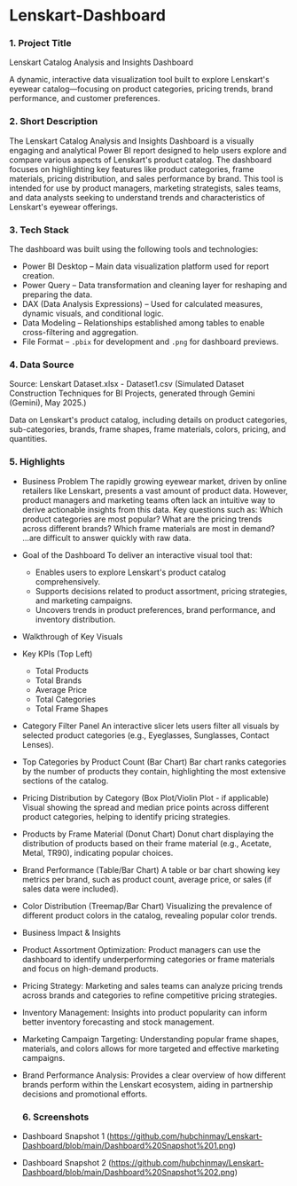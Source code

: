 # Lenskart-Dashboard
### 1. Project Title
Lenskart Catalog Analysis and Insights Dashboard

A dynamic, interactive data visualization tool built to explore Lenskart's eyewear catalog—focusing on product categories, pricing trends, brand performance, and customer preferences.

### 2. Short Description

The Lenskart Catalog Analysis and Insights Dashboard is a visually engaging and analytical Power BI report designed to help users explore and compare various aspects of Lenskart's product catalog. The dashboard focuses on highlighting key features like product categories, frame materials, pricing distribution, and sales performance by brand. This tool is intended for use by product managers, marketing strategists, sales teams, and data analysts seeking to understand trends and characteristics of Lenskart's eyewear offerings.

### 3. Tech Stack

The dashboard was built using the following tools and technologies:

* Power BI Desktop – Main data visualization platform used for report creation.
* Power Query – Data transformation and cleaning layer for reshaping and preparing the data.
* DAX (Data Analysis Expressions) – Used for calculated measures, dynamic visuals, and conditional logic.
* Data Modeling – Relationships established among tables to enable cross-filtering and aggregation.
* File Format – `.pbix` for development and `.png` for dashboard previews.

### 4. Data Source

Source: Lenskart Dataset.xlsx - Dataset1.csv (Simulated Dataset Construction Techniques for BI Projects, generated through Gemini (Gemini), May 2025.)

Data on Lenskart's product catalog, including details on product categories, sub-categories, brands, frame shapes, frame materials, colors, pricing, and quantities.

### 5. Highlights

* Business Problem
The rapidly growing eyewear market, driven by online retailers like Lenskart, presents a vast amount of product data. However, product managers and marketing teams often lack an intuitive way to derive actionable insights from this data. Key questions such as: Which product categories are most popular? What are the pricing trends across different brands? Which frame materials are most in demand? ...are difficult to answer quickly with raw data.

* Goal of the Dashboard
  To deliver an interactive visual tool that:
  * Enables users to explore Lenskart's product catalog comprehensively.
  * Supports decisions related to product assortment, pricing strategies, and marketing campaigns.
  * Uncovers trends in product preferences, brand performance, and inventory distribution.

* Walkthrough of Key Visuals

* Key KPIs (Top Left)
  * Total Products
  * Total Brands
  * Average Price
  * Total Categories
  * Total Frame Shapes

* Category Filter Panel
An interactive slicer lets users filter all visuals by selected product categories (e.g., Eyeglasses, Sunglasses, Contact Lenses).

* Top Categories by Product Count (Bar Chart)
Bar chart ranks categories by the number of products they contain, highlighting the most extensive sections of the catalog.

* Pricing Distribution by Category (Box Plot/Violin Plot - if applicable)
Visual showing the spread and median price points across different product categories, helping to identify pricing strategies.

* Products by Frame Material (Donut Chart)
Donut chart displaying the distribution of products based on their frame material (e.g., Acetate, Metal, TR90), indicating popular choices.

* Brand Performance (Table/Bar Chart)
A table or bar chart showing key metrics per brand, such as product count, average price, or sales (if sales data were included).

* Color Distribution (Treemap/Bar Chart)
Visualizing the prevalence of different product colors in the catalog, revealing popular color trends.

* Business Impact & Insights
  
* Product Assortment Optimization: Product managers can use the dashboard to identify underperforming categories or frame materials and focus on high-demand products.
* Pricing Strategy: Marketing and sales teams can analyze pricing trends across brands and categories to refine competitive pricing strategies.
* Inventory Management: Insights into product popularity can inform better inventory forecasting and stock management.
* Marketing Campaign Targeting: Understanding popular frame shapes, materials, and colors allows for more targeted and effective marketing campaigns.
* Brand Performance Analysis: Provides a clear overview of how different brands perform within the Lenskart ecosystem, aiding in partnership decisions and promotional efforts.

  ### 6. Screenshots
 * Dashboard Snapshot 1 (https://github.com/hubchinmay/Lenskart-Dashboard/blob/main/Dashboard%20Snapshot%201.png)
 * Dashboard Snapshot 2 (https://github.com/hubchinmay/Lenskart-Dashboard/blob/main/Dashboard%20Snapshot%202.png)
